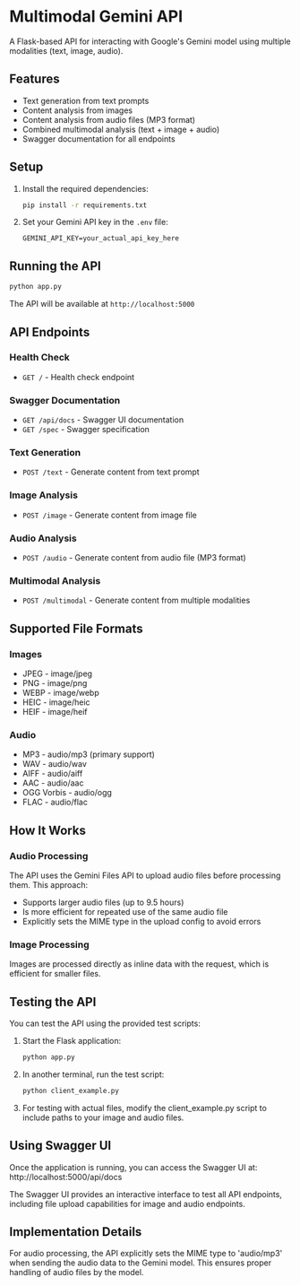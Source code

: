# Multimodal Gemini API

A Flask-based API for interacting with Google's Gemini model using multiple modalities (text, image, audio).

## Features

- Text generation from text prompts
- Content analysis from images
- Content analysis from audio files (MP3 format)
- Combined multimodal analysis (text + image + audio)
- Swagger documentation for all endpoints

## Setup

1. Install the required dependencies:
   ```bash
   pip install -r requirements.txt
   ```

2. Set your Gemini API key in the `.env` file:
   ```
   GEMINI_API_KEY=your_actual_api_key_here
   ```

## Running the API

```bash
python app.py
```

The API will be available at `http://localhost:5000`

## API Endpoints

### Health Check
- `GET /` - Health check endpoint

### Swagger Documentation
- `GET /api/docs` - Swagger UI documentation
- `GET /spec` - Swagger specification

### Text Generation
- `POST /text` - Generate content from text prompt

### Image Analysis
- `POST /image` - Generate content from image file

### Audio Analysis
- `POST /audio` - Generate content from audio file (MP3 format)

### Multimodal Analysis
- `POST /multimodal` - Generate content from multiple modalities

## Supported File Formats

### Images
- JPEG - image/jpeg
- PNG - image/png
- WEBP - image/webp
- HEIC - image/heic
- HEIF - image/heif

### Audio
- MP3 - audio/mp3 (primary support)
- WAV - audio/wav
- AIFF - audio/aiff
- AAC - audio/aac
- OGG Vorbis - audio/ogg
- FLAC - audio/flac

## How It Works

### Audio Processing
The API uses the Gemini Files API to upload audio files before processing them. This approach:
- Supports larger audio files (up to 9.5 hours)
- Is more efficient for repeated use of the same audio file
- Explicitly sets the MIME type in the upload config to avoid errors

### Image Processing
Images are processed directly as inline data with the request, which is efficient for smaller files.

## Testing the API

You can test the API using the provided test scripts:

1. Start the Flask application:
   ```bash
   python app.py
   ```

2. In another terminal, run the test script:
   ```bash
   python client_example.py
   ```

3. For testing with actual files, modify the client_example.py script to include paths to your image and audio files.

## Using Swagger UI

Once the application is running, you can access the Swagger UI at:
http://localhost:5000/api/docs

The Swagger UI provides an interactive interface to test all API endpoints, including file upload capabilities for image and audio endpoints.

## Implementation Details

For audio processing, the API explicitly sets the MIME type to 'audio/mp3' when sending the audio data to the Gemini model. This ensures proper handling of audio files by the model.
